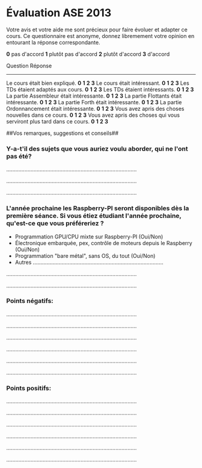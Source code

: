 Évaluation ASE 2013
===================

Votre avis et votre aide me sont précieux pour faire évoluer et adapter ce
cours.  Ce questionnaire est anonyme, donnez libremement votre opinion en
entourant la réponse correspondante.


**0** pas d'accord **1** plutôt pas d'accord **2** plutôt d'accord **3** d'accord


Question                                                                      Réponse
----------------------------------------                                      -----------------------
Le cours était bien expliqué.                                                 **0** **1** **2** **3**
Le cours était intéressant.                                                   **0** **1** **2** **3**
Les TDs étaient adaptés aux cours.                                            **0** **1** **2** **3**
Les TDs étaient intéressants.                                                 **0** **1** **2** **3**
La partie Assembleur était intéressante.                                      **0** **1** **2** **3** 
La partie Flottants était intéressante.                                       **0** **1** **2** **3**
La partie Forth était intéressante.                                           **0** **1** **2** **3**
La partie Ordonnancement était intéressante.                                  **0** **1** **2** **3**
Vous avez apris des choses nouvelles dans ce cours.                           **0** **1** **2** **3**
Vous avez apris des choses qui vous serviront plus tard dans ce cours.        **0** **1** **2** **3**

##Vos remarques, suggestions et conseils##

### Y-a-t'il des sujets que vous auriez voulu aborder, qui ne l'ont pas été? ###

......................................................................................

......................................................................................

......................................................................................

### L'année prochaine les Raspberry-PI seront disponibles dès la première séance. Si vous étiez étudiant l'année prochaine, qu'est-ce que vous préféreriez ? ###

* Programmation GPU/CPU mixte sur Raspberry-PI (Oui/Non)
* Électronique embarquée, pex, contrôle de moteurs depuis le Raspberry (Oui/Non) 
* Programmation "bare métal", sans OS, du tout (Oui/Non)
* Autres 
......................................................................................

......................................................................................

......................................................................................


### Points négatifs: ###

......................................................................................

......................................................................................

......................................................................................

......................................................................................

......................................................................................

......................................................................................

### Points positifs: ###

......................................................................................

......................................................................................

......................................................................................

......................................................................................

......................................................................................

......................................................................................













